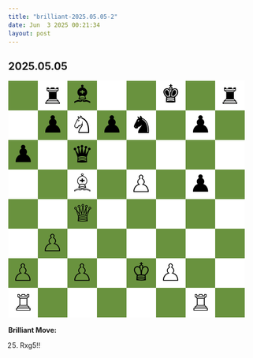 ```yaml
---
title: "brilliant-2025.05.05-2"
date: Jun  3 2025 00:21:34
layout: post
---
```


## 2025.05.05

![](images/brilliant-2025.05.05-2.png)

**Brilliant Move:**

25. Rxg5!!
